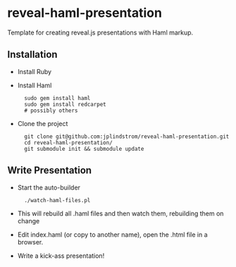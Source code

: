 reveal-haml-presentation
========================

Template for creating reveal.js presentations with Haml markup.

## Installation

* Install Ruby
* Install Haml

        sudo gem install haml
        sudo gem install redcarpet
        # possibly others


* Clone the project

        git clone git@github.com:jplindstrom/reveal-haml-presentation.git
        cd reveal-haml-presentation/
        git submodule init && submodule update

## Write Presentation

* Start the auto-builder

        ./watch-haml-files.pl

* This will rebuild all .haml files and then watch them, rebuilding
  them on change

* Edit index.haml (or copy to another name), open the .html file in a
  browser.

* Write a kick-ass presentation!



